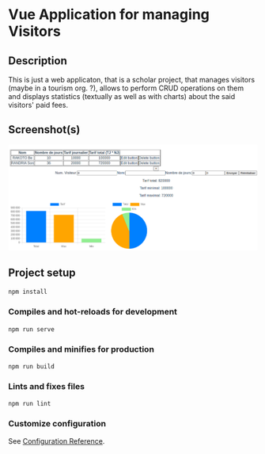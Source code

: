 # Vue Application for managing Visitors
## Description
This is just a web applicaton, that is a scholar project, that manages visitors (maybe in a tourism org. ?), allows to perform CRUD operations on them and displays statistics (textually as well as with charts) about the said visitors' paid fees.

## Screenshot(s)
![Current state of the project](screenshots/001.png)

## Project setup
```
npm install
```

### Compiles and hot-reloads for development
```
npm run serve
```

### Compiles and minifies for production
```
npm run build
```

### Lints and fixes files
```
npm run lint
```

### Customize configuration
See [Configuration Reference](https://cli.vuejs.org/config/).
